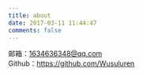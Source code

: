 ```yaml
---
title: about
date: 2017-03-11 11:44:47
comments: false
---
```

邮箱：1634636348@qq.com  
Github：https://github.com/Wusuluren  